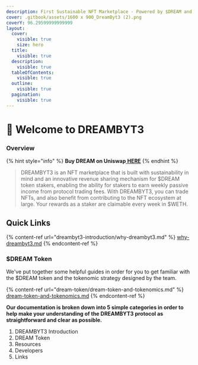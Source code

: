 ```yaml
---
description: First Sustainable NFT Marketplace - Powered by $DREAM and the Community
cover: .gitbook/assets/1600 x 900_DreamByt3 (2).png
coverY: 96.29599999999999
layout:
  cover:
    visible: true
    size: hero
  title:
    visible: true
  description:
    visible: true
  tableOfContents:
    visible: true
  outline:
    visible: true
  pagination:
    visible: true
---
```


# 🌠 Welcome to DREAMBYT3

### Overview

{% hint style="info" %}
**Buy DREAM on Uniswap**[ **HERE**](https://app.uniswap.org/swap?outputCurrency=0xebcf2fbe20e7bbbd5232eb186b85c143d362074e\&chain=ethereum)
{% endhint %}

> DREAMBYT3 is an NFT marketplace that is built with sustainability in mind and an innovative revenue sharing mechanism for $DREAM token stakers, enabling the ability for stakers to earn weekly passive income from protocol trading fees. With DREAMBYT3, you can trade NFTs, and also benefit from contributing to the NFT ecosystem at large. Your rewards as a staker are claimable every week in $WETH.

## Quick Links

{% content-ref url="dreambyt3-introduction/why-dreambyt3.md" %}
[why-dreambyt3.md](dreambyt3-introduction/why-dreambyt3.md)
{% endcontent-ref %}

### $DREAM Token

We've put together some helpful guides in order for you to get familiar with the $DREAM token and the tokenomic strategy designed by the team.



{% content-ref url="dream-token/dream-token-and-tokenomics.md" %}
[dream-token-and-tokenomics.md](dream-token/dream-token-and-tokenomics.md)
{% endcontent-ref %}

**Our documentation is broken down into 5 simple categories in order to help make your understanding of the DREAMBYT3 protocol as straightforward and clear as possible.**

1. DREAMBYT3 Introduction
2. DREAM Token
3. Resources
4. Developers
5. Links
